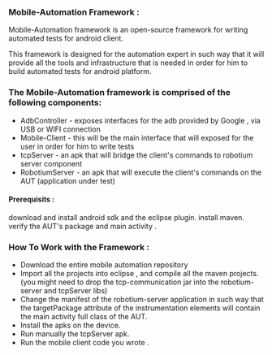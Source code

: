 <b><h3>Mobile-Automation Framework :</h3></b>

Mobile-Automation framework is an open-source framework for writing automated tests for 
android client.

This framework is designed for the automation expert in such way that it will provide
all the tools and infrastructure that is needed in order for him to build automated tests for android platform.



<b><h3>The Mobile-Automation framework is comprised of the following components:</h3></b>

- AdbController - exposes interfaces for the adb provided by Google , via USB or WIFI connection
- Mobile-Client - this will be the main interface that will exposed for the user in order for him to write tests
- tcpServer - an apk that will bridge the client's commands to robotium server component
- RobotiumServer - an apk that will execute the client's commands on the AUT (application under test)



<b><h4>Prerequisits :</h4></b> 
download and install android sdk and the eclipse plugin. 
install maven.
verify the AUT's package and main activity .


<b><h3>How To Work with the Framework :</h3></b>
- Download the entire mobile automation repository
- Import all the projects into eclipse , and compile all the maven projects.
(you might need to drop the tcp-communication jar into the robotium-server and tcpServer libs)
- Change the manifest of the robotium-server application in such way that the targetPackage attribute of the instrumentation elements will contain the main activity full class of the AUT.
- Install the apks on the device.
- Run manually the tcpServer apk.
- Run the mobile client code you wrote .
